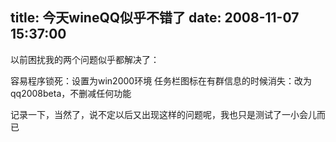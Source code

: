 title: 今天wineQQ似乎不错了
date: 2008-11-07 15:37:00
---

以前困扰我的两个问题似乎都解决了：

容易程序锁死：设置为win2000环境
任务栏图标在有群信息的时候消失：改为qq2008beta，不删减任何功能

记录一下，当然了，说不定以后又出现这样的问题呢，我也只是测试了一小会儿而
已